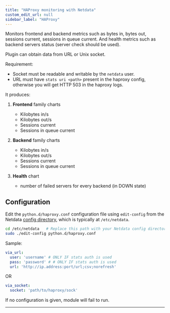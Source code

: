 ```yaml
---
title: "HAProxy monitoring with Netdata"
custom_edit_url: null
sidebar_label: "HAProxy"
---
```




Monitors frontend and backend metrics such as bytes in, bytes out, sessions current, sessions in queue current.
And health metrics such as backend servers status (server check should be used).

Plugin can obtain data from URL or Unix socket.

Requirement:

- Socket must be readable and writable by the `netdata` user.
- URL must have `stats uri <path>` present in the haproxy config, otherwise you will get HTTP 503 in the haproxy logs.

It produces:

1. **Frontend** family charts

    - Kilobytes in/s
    - Kilobytes out/s
    - Sessions current
    - Sessions in queue current

2. **Backend** family charts

    - Kilobytes in/s
    - Kilobytes out/s
    - Sessions current
    - Sessions in queue current

3. **Health** chart

    - number of failed servers for every backend (in DOWN state)

## Configuration

Edit the `python.d/haproxy.conf` configuration file using `edit-config` from the Netdata [config
directory](/docs/configure/nodes), which is typically at `/etc/netdata`.

```bash
cd /etc/netdata   # Replace this path with your Netdata config directory, if different
sudo ./edit-config python.d/haproxy.conf
```

Sample:

```yaml
via_url:
  user: 'username' # ONLY IF stats auth is used
  pass: 'password' # # ONLY IF stats auth is used
  url: 'http://ip.address:port/url;csv;norefresh'
```

OR

```yaml
via_socket:
  socket: 'path/to/haproxy/sock'
```

If no configuration is given, module will fail to run.

---
